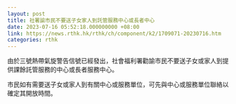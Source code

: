 ```yaml
---
layout: post
title: 社署諭市民不要送子女家人到託管服務中心或長者中心
date: 2023-07-16 05:52:18.000000000 +08:00
link: https://news.rthk.hk/rthk/ch/component/k2/1709071-20230716.htm
categories: rthk
---
```


由於三號熱帶氣旋警告信號已經發出，社會福利署勸諭市民不要送子女或家人到提供課餘託管服務的中心或長者服務中心。

市民如有需要送子女或家人到有關中心或服務單位，可先與中心或服務單位聯絡以確定其開放時間。
